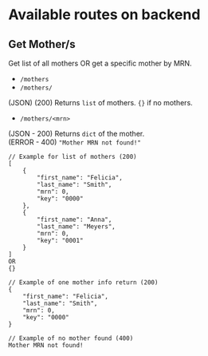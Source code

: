 # Available routes on backend

## Get Mother/s
Get list of all mothers OR get a specific mother by MRN.
- ```/mothers```
- ```/mothers/```

(JSON) (200) Returns ```list``` of mothers. ```{}``` if no mothers.

- ```/mothers/<mrn>```

(JSON - 200) Returns ```dict``` of the mother.  
(ERROR - 400) ```"Mother MRN not found!"```

```
// Example for list of mothers (200)
[
    {
        "first_name": "Felicia",
        "last_name": "Smith",
        "mrn": 0,
        "key": "0000"
    },
    {
        "first_name": "Anna",
        "last_name": "Meyers",
        "mrn": 0,
        "key": "0001"
    }
]
OR 
{}
```

```
// Example of one mother info return (200)
{
    "first_name": "Felicia",
    "last_name": "Smith",
    "mrn": 0,
    "key": "0000"
}
```

```
// Example of no mother found (400)
Mother MRN not found!
```
